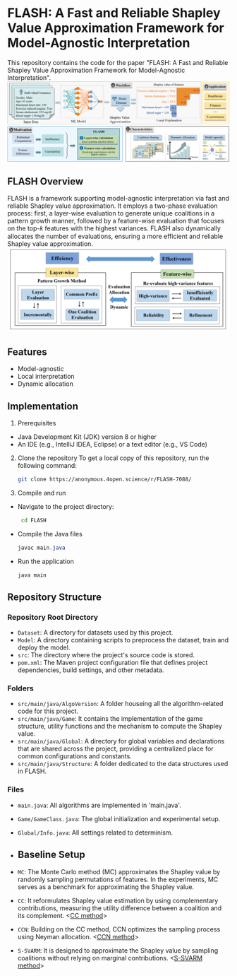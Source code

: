 # FLASH: A Fast and Reliable Shapley Value Approximation Framework for Model-Agnostic Interpretation

This repository contains the code for the paper "FLASH: A Fast and Reliable Shapley Value Approximation Framework for Model-Agnostic Interpretation".
![Diagram of Shapley Value](figure/Introduction2.0.jpg "Shapley Value Approximation Diagram")

## FLASH Overview
FLASH is a framework supporting model-agnostic interpretation via fast and reliable Shapley value approximation. It employs a two-phase evaluation process: first, a layer-wise evaluation to generate unique coalitions in a pattern growth manner, followed by a feature-wise evaluation that focuses on the top-𝑘 features with the highest variances. FLASH also dynamically allocates the number of evaluations, ensuring a more efficient and reliable Shapley value approximation.
![Overview of FLASH](figure/OverviewMethod.jpg "Overview of FLASH")

## Features
- Model-agnostic 
- Local interpretation
- Dynamic allocation

## Implementation
1. Prerequisites
- Java Development Kit (JDK) version 8 or higher
- An IDE (e.g., IntelliJ IDEA, Eclipse) or a text editor (e.g., VS Code)
  
2. Clone the repository
   To get a local copy of this repository, run the following command:
    ```bash
    git clone https://anonymous.4open.science/r/FLASH-7088/

3. Compile and run
- Navigate to the project directory:
  ```bash
   cd FLASH
- Compile the Java files
   ```java
   javac main.java
- Run the application
  ```bash
  java main

## Repository Structure
### Repository Root Directory
- `Dataset`: A directory for datasets used by this project.
- `Model`: A directory containing scripts to preprocess the dataset, train and deploy the model.
- `src`: The directory where the project's source code is stored.
- `pom.xml`: The Maven project configuration file that defines project dependencies, build settings, and other metadata.

### Folders
- `src/main/java/AlgoVersion`: A folder houseing all the algorithm-related code for this project. 
- `src/main/java/Game`: It contains the implementation of the game structure, utility functions and the mechanism to compute the Shapley value.
- `src/main/java/Global`: A directory for global variables and declarations that are shared across the project, providing a centralized place for common configurations and constants.
- `src/main/java/Structure`: A folder dedicated to the data structures used in FLASH. 

### Files
- `main.java`: All algorithms are implemented in 'main.java'.
- `Game/GameClass.java`: The global initialization and experimental setup.
- `Global/Info.java`: All settings related to determinism.

- ## Baseline Setup
- `MC`: The Monte Carlo method (MC) approximates the Shapley value by randomly sampling permutations of features. In the experiments, MC serves as a benchmark for approximating the Shapley value.
- `CC`: It reformulates Shapley value estimation by using complementary contributions, measuring the utility difference between a coalition and its complement. <[CC method](https://github.com/ZJU-DIVER/ShapleyValueApproximation)>
- `CCN`: Building on the CC method, CCN optimizes the sampling process using Neyman allocation. <[CCN method](https://github.com/ZJU-DIVER/ShapleyValueApproximation)>
- `S-SVARM`: It is designed to approximate the Shapley value by sampling coalitions without relying on marginal contributions. <[S-SVARM method](https://github.com//kolpaczki//Approximating-the-Shapley-Value-without-Marginal-Contributions)>
